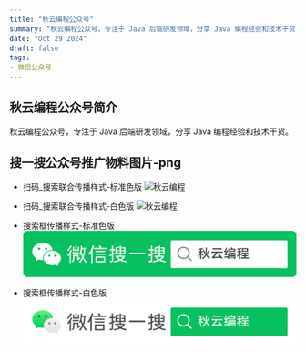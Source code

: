 ```yaml
---
title: "秋云编程公众号"
summary: "秋云编程公众号，专注于 Java 后端研发领域，分享 Java 编程经验和技术干货！"
date: "Oct 29 2024"
draft: false
tags:
- 微信公众号
---
```


## 秋云编程公众号简介

秋云编程公众号，专注于 Java 后端研发领域，分享 Java 编程经验和技术干货。

## 搜一搜公众号推广物料图片-png

- 扫码_搜索联合传播样式-标准色版
![秋云编程](./扫码_搜索联合传播样式-标准色版.png)

- 扫码_搜索联合传播样式-白色版
![秋云编程](./扫码_搜索联合传播样式-白色版.png)

- 搜索框传播样式-标准色版
![秋云编程](./搜索框传播样式-标准色版.png)

- 搜索框传播样式-白色版
![秋云编程](./搜索框传播样式-白色版.png)





